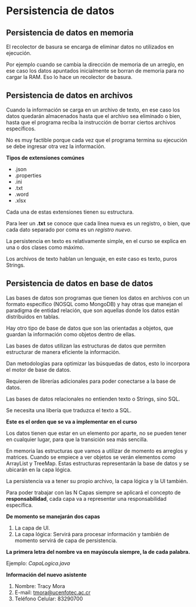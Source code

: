 # Persistencia de datos

## Persistencia de datos en memoria
El recolector de basura se encarga de eliminar datos no utilizados en ejecución.

Por ejemplo cuando se cambia la dirección de memoria de un arreglo, en ese caso los datos apuntados inicialmente 
se borran de memoria para no cargar la RAM. Eso lo hace un recolector de basura. 

## Persistencia de datos en archivos

Cuando la información se carga en un archivo de texto, en ese caso los datos quedarán almacenados hasta
que el archivo sea eliminado o bien, hasta que el programa reciba la instrucción de borrar ciertos archivos específicos. 

No es muy factible porque cada vez que el programa termina su ejecución se debe ingresar otra vez la información. 

**Tipos de extensiones comúnes**

* .json
* .properties
* .ini
* .txt
* .word 
* .xlsx 

Cada una de estas extensiones tienen su estructura. 

Para leer un **.txt** se conoce que cada línea nueva es un registro, o bien, que cada dato separado por coma es un 
*registro nuevo*. 

La persistencia en texto es relativamente simple, en el curso se explica en una o dos clases como máximo.

Los archivos de texto hablan un lenguaje, en este caso es texto, puros Strings. 
 

## Persistencia de datos en base de datos

Las bases de datos son programas que tienen los datos en archivos con un formato específico (NOSQL como MongoDB) y hay otras que 
manejan el paradigma de entidad relación, que son aquellas donde los datos están distribuidos en tablas. 

Hay otro tipo de base de datos que son las orientadas a objetos, que guardan la información como objetos dentro de ellas. 

Las bases de datos utilizan las estructuras de datos que permiten estructurar de manera eficiente la información. 

Dan metodologías para optimizar las búsquedas de datos, esto lo incorpora el motor de base de datos. 

Requieren de librerías adicionales para poder conectarse a la base de datos. 

Las bases de datos relacionales no entienden texto o Strings, sino SQL. 

Se necesita una libería que traduzca el texto a SQL. 

**Este es el orden que se va a implementar en el curso**

Los datos tienen que estar en un elemento por aparte, no se pueden tener en cualquier lugar, para que la transición sea más sencilla. 

En memoria las estructuras que vamos a utilizar de momento es arreglos y matrices. Cuando se empiece a ver objetos se verán elementos como
ArrayList y TreeMap. Estas estructuras representarán la base de datos y se ubicarán en la capa lógica. 

La persistencia va a tener su propio archivo, la capa lógica y la UI también. 

Para poder trabajar con las N Capas siempre se aplicará el concepto de **responsabilidad**, cada capa va a representar una responsabilidad específica. 

**De momento se manejarán dos capas**


1. La capa de UI. 
2. La capa lógica: Servirá para procesar información y también de momento servirá de capa de persistencia. 

**La primera letra del nombre va en mayúscula siempre, la de cada palabra.** 

Ejemplo: *CapaLogica.java*

**Información del nuevo asistente**

1. Nombre: 		Tracy Mora
2. E-mail: 		tmora@ucenfotec.ac.cr
3. Teléfono Celular: 	83290700
















